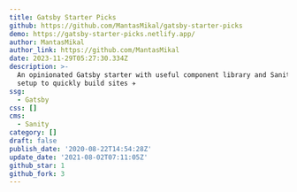 ```yaml
---
title: Gatsby Starter Picks
github: https://github.com/MantasMikal/gatsby-starter-picks
demo: https://gatsby-starter-picks.netlify.app/
author: MantasMikal
author_link: https://github.com/MantasMikal
date: 2023-11-29T05:27:30.334Z
description: >-
  An opinionated Gatsby starter with useful component library and Sanity CMS
  setup to quickly build sites ✈
ssg:
  - Gatsby
css: []
cms:
  - Sanity
category: []
draft: false
publish_date: '2020-08-22T14:54:28Z'
update_date: '2021-08-02T07:11:05Z'
github_star: 1
github_fork: 3
---
```

